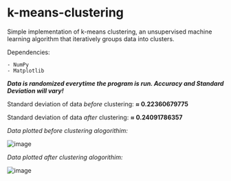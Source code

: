 # k-means-clustering

Simple implementation of k-means clustering, an unsupervised machine learning algorithm that iteratively groups data into clusters. 

Dependencies:

    - NumPy
    - Matplotlib

_**Data is randomized everytime the program is run. Accuracy and Standard Deviation will vary!**_

Standard deviation of data _before_ clustering: **≈ 0.22360679775**

Standard deviation of data _after_ clustering: **≈ 0.24091786357**

_Data plotted before clustering alogorithim:_

![image](https://user-images.githubusercontent.com/85080576/146835060-45e5e34d-ed8e-43dc-977e-f6df0bad9f4d.png)

_Data plotted after clustering alogorithim:_

![image](https://user-images.githubusercontent.com/85080576/146835029-a0719318-8073-4577-9a46-47cc3a42969b.png)

